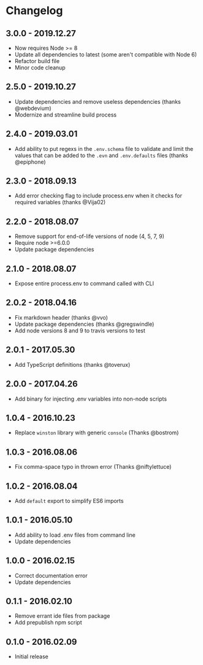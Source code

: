 # Changelog

## 3.0.0 - 2019.12.27
- Now requires Node >= 8
- Update all dependencies to latest (some aren't compatible with Node 6)
- Refactor build file
- Minor code cleanup

## 2.5.0 - 2019.10.27
- Update dependencies and remove useless dependencies (thanks @webdevium)
- Modernize and streamline build process

## 2.4.0 - 2019.03.01
- Add ability to put regexs in the `.env.schema` file to validate and limit the values that can be added to the `.evn` and `.env.defaults` files (thanks @epiphone)

## 2.3.0 - 2018.09.13
- Add error checking flag to include process.env when it checks for required variables (thanks @Vija02)

## 2.2.0 - 2018.08.07
- Remove support for end-of-life versions of node (4, 5, 7, 9)
- Require node >=6.0.0
- Update package dependencies

## 2.1.0 - 2018.08.07
-  Expose entire process.env to command called with CLI

## 2.0.2 - 2018.04.16
- Fix markdown header (thanks @vvo)
- Update package dependencies (thanks @gregswindle)
- Add node versions 8 and 9 to travis versions to test

## 2.0.1 - 2017.05.30
- Add TypeScript definitions (thanks @toverux)

## 2.0.0 - 2017.04.26
- Add binary for injecting .env variables into non-node scripts

## 1.0.4 - 2016.10.23
- Replace `winston` library with generic `console` (Thanks @bostrom)

## 1.0.3 - 2016.08.06
- Fix comma-space typo in thrown error (Thanks @niftylettuce)

## 1.0.2 - 2016.08.04
- Add `default` export to simplify ES6 imports

## 1.0.1 - 2016.05.10
- Add ability to load .env files from command line
- Update dependencies

## 1.0.0 - 2016.02.15

- Correct documentation error
- Update dependencies

## 0.1.1 - 2016.02.10
- Remove errant ide files from package
- Add prepublish npm script

## 0.1.0 - 2016.02.09
- Initial release
